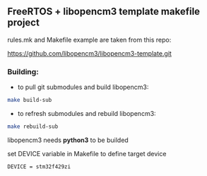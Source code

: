 ## FreeRTOS + libopencm3 template makefile project

rules.mk and Makefile example are taken from this repo:

https://github.com/libopencm3/libopencm3-template.git

### Building:

- to pull git submodules and build libopencm3:

```sh
make build-sub
```

- to refresh submodules and rebuild libopencm3:

```sh
make rebuild-sub
```

libopencm3 needs **python3** to be builded

set DEVICE variable in Makefile to define target device

```sh
DEVICE = stm32f429zi
```
